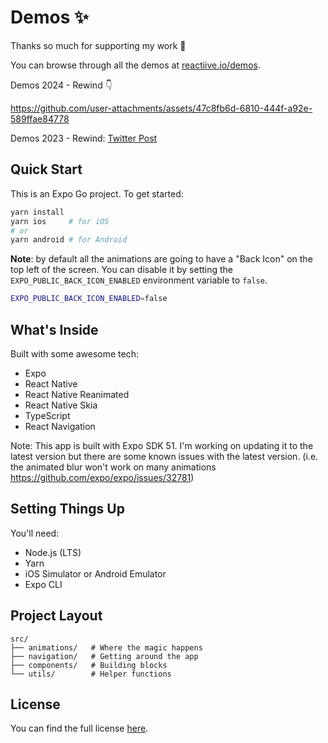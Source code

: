 # Demos ✨

Thanks so much for supporting my work 🙏

You can browse through all the demos at [reactiive.io/demos](https://reactiive.io/demos).

Demos 2024 - Rewind 👇

https://github.com/user-attachments/assets/47c8fb6d-6810-444f-a92e-589ffae84778

Demos 2023 - Rewind: [Twitter Post](https://x.com/reactiive_/status/1740314524501078359)

## Quick Start

This is an Expo Go project. To get started:

```bash
yarn install
yarn ios     # for iOS
# or
yarn android # for Android
```

**Note**: by default all the animations are going to have a "Back Icon" on the top left of the screen. You can disable it by setting the `EXPO_PUBLIC_BACK_ICON_ENABLED` environment variable to `false`.

```bash
EXPO_PUBLIC_BACK_ICON_ENABLED=false 
``` 

## What's Inside

Built with some awesome tech:
- Expo
- React Native
- React Native Reanimated
- React Native Skia
- TypeScript
- React Navigation

Note: This app is built with Expo SDK 51. I'm working on updating it to the latest version but there are some known issues with the latest version. (i.e. the animated blur won't work on many animations https://github.com/expo/expo/issues/32781)

## Setting Things Up

You'll need:
- Node.js (LTS)
- Yarn
- iOS Simulator or Android Emulator
- Expo CLI

## Project Layout

```
src/
├── animations/   # Where the magic happens
├── navigation/   # Getting around the app
├── components/   # Building blocks
└── utils/        # Helper functions
```

## License

You can find the full license [here](https://reactiive.io/docs/license).
